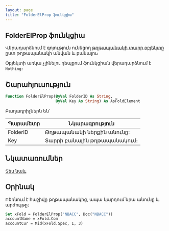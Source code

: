 ```yaml
---
layout: page
title: "FolderElProp ֆունկցիա"
---
```


## FolderElProp ֆունկցիա

Վերադարձնում է գոյություն ունեցող [թղթապանակի տարր օբյեկտը](../../AsFoldElement.md) ըստ թղթապանակի անվան և բանալու։ 

Օբյեկտի առկա չլինելու դեպքում ֆունկցիան վերադարձնում է `Nothing`։

## Շարահյուսություն

``` vb
Function FolderElProp(ByVal FolderID As String, _
                      ByVal Key As String) As AsFoldElement
```

Բաղադրիչներն են՝

| Պարամետր | Նկարագրություն |
|--|--|
| FolderID | Թղթապանակի ներքին անունը:  |
| Key | Տարրի բանալին թղթապանակում։ |

## Նկատառումներ

[Տես նաև](../../../constructors.html)

## Օրինակ

Բեռնում է հաշիվը թղթապանակից, ապա կարդում նրա անունը և արժույթը։

``` vb
Set xFold = FolderElProp("NBACC", Doc("NBACC"))
accountName = xFold.Com
accountCur = Mid(xFold.Spec, 1, 3)
```
